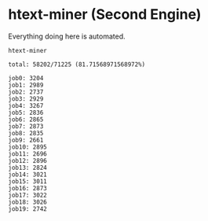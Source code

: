 # htext-miner (Second Engine)

Everything doing here is automated.

```
htext-miner

total: 58202/71225 (81.71568971568972%)

job0: 3204
job1: 2989
job2: 2737
job3: 2929
job4: 3267
job5: 2836
job6: 2865
job7: 2873
job8: 2835
job9: 2661
job10: 2895
job11: 2696
job12: 2896
job13: 2824
job14: 3021
job15: 3011
job16: 2873
job17: 3022
job18: 3026
job19: 2742
```